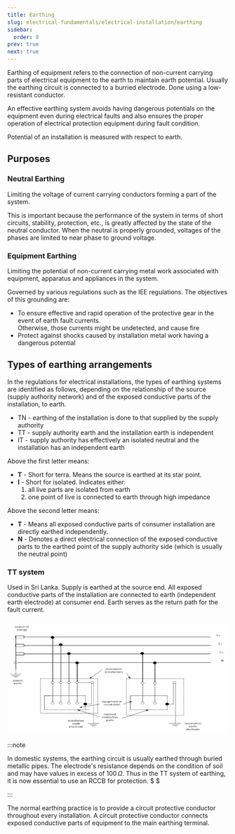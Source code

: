 ```yaml
---
title: Earthing
slug: electrical-fundamentals/electrical-installation/earthing
sidebar:
  order: 8
prev: true
next: true
---
```


Earthing of equipment refers to the connection of non-current carrying parts of
electrical equipment to the earth to maintain earth potential. Usually the
earthing circuit is connected to a burried electrode. Done using a low-resistant
conductor.

An effective earthing system avoids having dangerous potentials on the equipment
even during electrical faults and also ensures the proper operation of
electrical protection equipment during fault condition.

Potential of an installation is measured with respect to earth.

## Purposes

### Neutral Earthing

Limiting the voltage of current carrying conductors forming a part of the
system.

This is important because the performance of the system in terms of short
circuits, stability, protection, etc., is greatly affected by the state of the
neutral conductor. When the neutral is properly grounded, voltages of the phases
are limited to near phase to ground voltage.

### Equipment Earthing

Limiting the potential of non-current carrying metal work associated with
equipment, apparatus and appliances in the system.

Governed by various regulations such as the IEE regulations. The objectives of
this grounding are:

- To ensure effective and rapid operation of the protective gear in the event of
  earth fault currents.  
  Otherwise, those currents might be undetected, and cause fire
- Protect against shocks caused by installation metal work having a dangerous
  potential

## Types of earthing arrangements

In the regulations for electrical installations, the types of earthing systems
are identified as follows, depending on the relationship of the source (supply
authority network) and of the exposed conductive parts of the installation, to
earth.

- TN - earthing of the installation is done to that supplied by the supply
  authority
- TT - supply authority earth and the installation earth is independent
- IT - supply authority has effectively an isolated neutral and the installation
  has an independent earth

Above the first letter means:

- **T** - Short for terra. Means the source is earthed at its star point.
- **I** - Short for isolated. Indicates either:
  1. all live parts are isolated from earth
  2. one point of live is connected to earth through high impedance

Above the second letter means:

- **T** - Means all exposed conductive parts of consumer installation are
  directly earthed independently.
- **N** - Denotes a direct electrical connection of the exposed conductive parts
  to the earthed point of the supply authority side (which is usually the
  neutral point)

### TT system

Used in Sri Lanka. Supply is earthed at the source end. All exposed conductive
parts of the installation are connected to earth (independent earth electrode)
at consumer end. Earth serves as the return path for the fault current.

![TT system](./images/tt-system.jpg)

:::note

In domestic systems, the earthing circuit is usually earthed through buried
metallic pipes. The electrode's resistance depends on the condition of soil and
may have values in excess of $100\,\Omega$. Thus in the TT system of earthing,
it is now essential to use an RCCB for protection. $ $

:::

The normal earthing practice is to provide a circuit protective conductor
throughout every installation. A circuit protective conductor connects exposed
conductive parts of equipment to the main earthing terminal.
